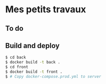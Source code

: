 # Mes petits travaux

## To do

## Build and deploy

```sh
$ cd back
$ docker build -t back .
$ cd front
$ docker build -t front .
$ # Copy docker-compose.prod.yml to server
```
